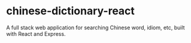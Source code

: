 # chinese-dictionary-react
A full stack web application for searching Chinese word, idiom, etc, built with React and Express.
